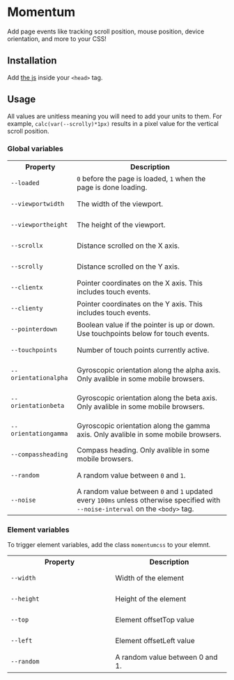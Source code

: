 # Momentum

Add page events like tracking scroll position, mouse position, device orientation, and more to your CSS!

## Installation

Add [the js](https://raw.githubusercontent.com/scottkellum/momentum-css/master/momentum-css.js) inside your `<head>` tag.

## Usage

All values are unitless meaning you will need to add your units to them. For example, `calc(var(--scrolly)*1px)` results in a pixel value for the vertical scroll position.

### Global variables

<table>
<tr><th>Property<th>Description
<tr><td><pre><code>--loaded</code></pre><td><code>0</code> before the page is loaded, <code>1</code> when the page is done loading.
<tr><td><pre><code>--viewportwidth</code></pre><td>The width of the viewport.
<tr><td><pre><code>--viewportheight</code></pre><td>The height of the viewport.
<tr><td><pre><code>--scrollx</code></pre><td>Distance scrolled on the X axis.
<tr><td><pre><code>--scrolly</code></pre><td>Distance scrolled on the Y axis.
<tr><td><pre><code>--clientx</code></pre><td>Pointer coordinates on the X axis. This includes touch events.
<tr><td><pre><code>--clienty</code></pre><td>Pointer coordinates on the Y axis. This includes touch events.
<tr><td><pre><code>--pointerdown</code></pre><td>Boolean value if the pointer is up or down. Use touchpoints below for touch events.
<tr><td><pre><code>--touchpoints</code></pre><td>Number of touch points currently active.
<tr><td><pre><code>--orientationalpha</code></pre><td>Gyroscopic orientation along the alpha axis. Only avalible in some mobile browsers.
<tr><td><pre><code>--orientationbeta</code></pre><td>Gyroscopic orientation along the beta axis. Only avalible in some mobile browsers.
<tr><td><pre><code>--orientationgamma</code></pre><td>Gyroscopic orientation along the gamma axis. Only avalible in some mobile browsers.
<tr><td><pre><code>--compassheading</code></pre><td>Compass heading. Only avalible in some mobile browsers.
<tr><td><pre><code>--random</code></pre><td>A random value between <code>0</code> and <code>1</code>.
<tr><td><pre><code>--noise</code></pre><td>A random value between <code>0</code> and <code>1</code> updated every <code>100ms</code> unless otherwise specified with <code>--noise-interval</code> on the <code>&lt;body&gt;</code> tag.
</table>

### Element variables

To trigger element variables, add the class `momentumcss` to your elemnt.

<table>
<tr><th style="width:14em">Property<th>Description
<tr><td><pre><code>--width</code></pre><td>Width of the element
<tr><td><pre><code>--height</code></pre><td>Height of the element
<tr><td><pre><code>--top</code></pre><td>Element offsetTop value
<tr><td><pre><code>--left</code></pre><td>Element offsetLeft value
<tr><td><pre><code>--random</code></pre><td>A random value between 0 and 1.
</table>